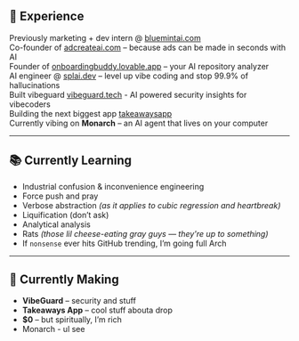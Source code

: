 ## 💼 Experience

Previously marketing + dev intern @ [bluemintai.com](https://bluemintai.com)  <br>
Co-founder of [adcreateai.com](https://adcreateai.com) – because ads can be made in seconds with AI  <br>
Founder of [onboardingbuddy.lovable.app](https://onboardingbuddy.lovable.app) – your AI repository analyzer  <br>
AI engineer @ [splai.dev](https://splai.dev) – level up vibe coding and stop 99.9% of hallucinations  <br>
Built vibeguard [vibeguard.tech](https://vibeguard.tech) - AI powered security insights for vibecoders <br>
Building the next biggest app [takeawaysapp](https://www.takeawaysai.io/) <br>
Currently vibing on **Monarch** – an AI agent that lives on your computer

---

## 📚 Currently Learning

- Industrial confusion & inconvenience engineering  
- Force push and pray  
- Verbose abstraction *(as it applies to cubic regression and heartbreak)*  
- Liquification (don’t ask)  
- Analytical analysis  
- Rats *(those lil cheese-eating gray guys — they're up to something)*  
- If `nonsense` ever hits GitHub trending, I’m going full Arch

---

## 🧪 Currently Making

- **VibeGuard** – security and stuff
- **Takeaways App** – cool stuff abouta drop
- **$0** – but spiritually, I’m rich
- Monarch - ul see
